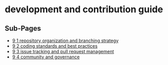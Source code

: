 ﻿# development and contribution guide

## Sub-Pages

- [9 1 repository organization and branching strategy](./9_1_repository_organization_and_branching_strategy.md)
- [9 2 coding standards and best practices](./9_2_coding_standards_and_best_practices.md)
- [9 3 issue tracking and pull request management](./9_3_issue_tracking_and_pull_request_management.md)
- [9 4 community and governance](./9_4_community_and_governance.md)
